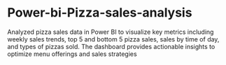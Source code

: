 # Power-bi-Pizza-sales-analysis
Analyzed pizza sales data in Power BI to visualize key metrics including weekly sales trends, top 5 and bottom 5 pizza sales, sales by time of day, and types of pizzas sold. The dashboard provides actionable insights to optimize menu offerings and sales strategies
